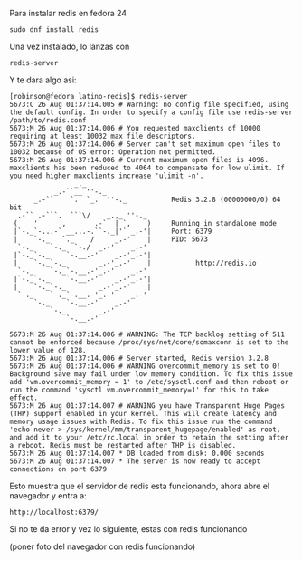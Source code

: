 Para instalar redis en fedora 24

```
sudo dnf install redis
```

Una vez instalado, lo lanzas con

```
redis-server
```

Y te dara algo asi:

    [robinson@fedora latino-redis]$ redis-server
    5673:C 26 Aug 01:37:14.005 # Warning: no config file specified, using the default config. In order to specify a config file use redis-server /path/to/redis.conf
    5673:M 26 Aug 01:37:14.006 # You requested maxclients of 10000 requiring at least 10032 max file descriptors.
    5673:M 26 Aug 01:37:14.006 # Server can't set maximum open files to 10032 because of OS error: Operation not permitted.
    5673:M 26 Aug 01:37:14.006 # Current maximum open files is 4096. maxclients has been reduced to 4064 to compensate for low ulimit. If you need higher maxclients increase 'ulimit -n'.
                    _._                                                  
               _.-``__ ''-._                                             
          _.-``    `.  `_.  ''-._           Redis 3.2.8 (00000000/0) 64 bit
      .-`` .-```.  ```\/    _.,_ ''-._                                   
     (    '      ,       .-`  | `,    )     Running in standalone mode
     |`-._`-...-` __...-.``-._|'` _.-'|     Port: 6379
     |    `-._   `._    /     _.-'    |     PID: 5673
      `-._    `-._  `-./  _.-'    _.-'                                   
     |`-._`-._    `-.__.-'    _.-'_.-'|                                  
     |    `-._`-._        _.-'_.-'    |           http://redis.io        
      `-._    `-._`-.__.-'_.-'    _.-'                                   
     |`-._`-._    `-.__.-'    _.-'_.-'|                                  
     |    `-._`-._        _.-'_.-'    |                                  
      `-._    `-._`-.__.-'_.-'    _.-'                                   
          `-._    `-.__.-'    _.-'                                       
              `-._        _.-'                                           
                  `-.__.-'                                               

    5673:M 26 Aug 01:37:14.006 # WARNING: The TCP backlog setting of 511 cannot be enforced because /proc/sys/net/core/somaxconn is set to the lower value of 128.
    5673:M 26 Aug 01:37:14.006 # Server started, Redis version 3.2.8
    5673:M 26 Aug 01:37:14.006 # WARNING overcommit_memory is set to 0! Background save may fail under low memory condition. To fix this issue add 'vm.overcommit_memory = 1' to /etc/sysctl.conf and then reboot or run the command 'sysctl vm.overcommit_memory=1' for this to take effect.
    5673:M 26 Aug 01:37:14.007 # WARNING you have Transparent Huge Pages (THP) support enabled in your kernel. This will create latency and memory usage issues with Redis. To fix this issue run the command 'echo never > /sys/kernel/mm/transparent_hugepage/enabled' as root, and add it to your /etc/rc.local in order to retain the setting after a reboot. Redis must be restarted after THP is disabled.
    5673:M 26 Aug 01:37:14.007 * DB loaded from disk: 0.000 seconds
    5673:M 26 Aug 01:37:14.007 * The server is now ready to accept connections on port 6379

Esto muestra que el servidor de redis esta funcionando, ahora abre el navegador y entra a:

```
http://localhost:6379/
```

Si no te da error y vez lo siguiente, estas con redis funcionando

\(poner foto del navegador con redis funcionando\)

